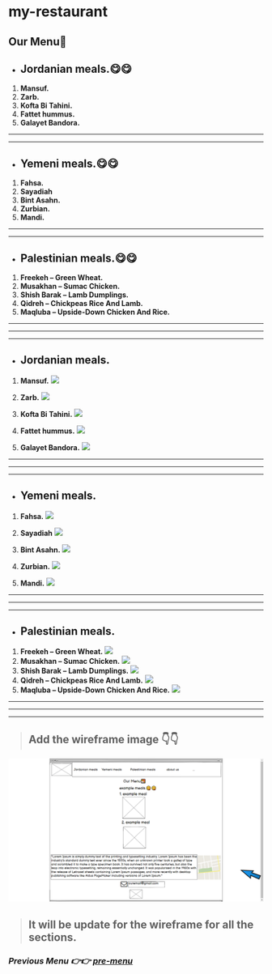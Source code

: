# my-restaurant

## **Our Menu🍱**
- ## **Jordanian meals.😋😋**

1. **Mansuf.**
2. **Zarb.**
3. **Kofta Bi Tahini.**
4. **Fattet hummus.**
5. **Galayet Bandora.**
***
***
- ## **Yemeni meals.😋😋**
1. **Fahsa.**
2. **Sayadiah**
3. **Bint Asahn.**
4. **Zurbian.**
5. **Mandi.**
***
***
- ## **Palestinian meals.😋😋**
1. **Freekeh – Green Wheat.**
2. **Musakhan – Sumac Chicken.**
3. **Shish Barak – Lamb Dumplings.**
4. **Qidreh – Chickpeas Rice And Lamb.**
5. **Maqluba – Upside-Down Chicken And Rice.**
***
***
***

- ## **Jordanian meals.**
1. **Mansuf.**
![](https://photos.smugmug.com/Jordan-Travel-Guide/i-JND7gkK/0/X3/mansaf-jordanian-food-13-X3.jpg)
2. **Zarb.**
![](https://photos.smugmug.com/Jordan-Travel-Guide/i-bxQkFmZ/0/X3/zarb-X3.jpg)

3. **Kofta Bi Tahini.**
![](https://photos.smugmug.com/Jordan-Travel-Guide/i-2vDqTG4/0/X3/kafta-tahini-X3.jpg)
4. **Fattet hummus.**
![](https://evaeatsblog.files.wordpress.com/2016/06/img_7809_2.jpg)
5. **Galayet Bandora.**
![](https://wasfetmama.com/wp-content/uploads/2020/12/Untitled-748x500.png)
***
***
***
- ## **Yemeni meals.**
1. **Fahsa.**
![](https://www.chefspencil.com/wp-content/uploads/Fahsa-960x720.jpg.webp)
2. **Sayadiah**
![](https://www.chefspencil.com/wp-content/uploads/Sayadiah.jpg.webp)

3. **Bint Asahn.**
![](https://www.chefspencil.com/wp-content/uploads/Bint-Asahn-960x735.png.webp)

4. **Zurbian.**
![](https://www.chefspencil.com/wp-content/uploads/Zurbian-960x540.jpg.webp)
5. **Mandi.**
![](https://www.chefspencil.com/wp-content/uploads/Mandi--960x960.jpg.webp)
***
***
***
- ## **Palestinian meals.**
1. **Freekeh – Green Wheat.**
![](https://www.lacademie.com/wp-content/uploads/2022/03/freekeh-green-wheat.jpg)
2. **Musakhan – Sumac Chicken.**
![](https://www.lacademie.com/wp-content/uploads/2022/03/musakhan-sumac-chicken.jpg)
3. **Shish Barak – Lamb Dumplings.**
![](https://www.lacademie.com/wp-content/uploads/2022/03/shish-barak.jpg)
4. **Qidreh – Chickpeas Rice And Lamb.**
![](https://www.lacademie.com/wp-content/uploads/2022/03/qidreh-chickpeas.jpg)
5. **Maqluba – Upside-Down Chicken And Rice.**
![](https://www.lacademie.com/wp-content/uploads/2022/03/maqluba-traditional.jpg)
***
***
***
>## Add the wireframe image 👇👇

![wireframe](/assest/wireframe.png)
> ## It will be update for the wireframe for all the sections.

### *Previous Menu 👉👉 [pre-menu](https://github.com/MalekJamal/my-restaurant)* 